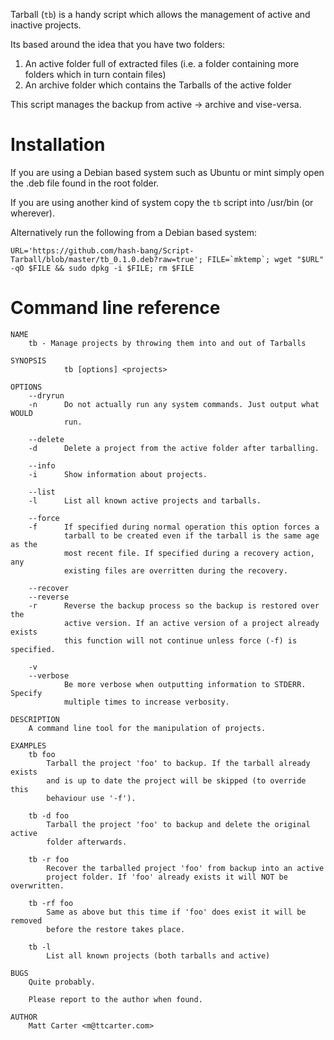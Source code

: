 Tarball (`tb`) is a handy script which allows the management of active and inactive projects.

Its based around the idea that you have two folders:

1. An active folder full of extracted files (i.e. a folder containing more folders which in turn contain files)
2. An archive folder which contains the Tarballs of the active folder

This script manages the backup from active -> archive and vise-versa.

Installation
============
If you are using a Debian based system such as Ubuntu or mint simply open the .deb file found in the root folder.

If you are using another kind of system copy the `tb` script into /usr/bin (or wherever).

Alternatively run the following from a Debian based system:

	URL='https://github.com/hash-bang/Script-Tarball/blob/master/tb_0.1.0.deb?raw=true'; FILE=`mktemp`; wget "$URL" -qO $FILE && sudo dpkg -i $FILE; rm $FILE


Command line reference
======================
```
NAME
    tb - Manage projects by throwing them into and out of Tarballs

SYNOPSIS
            tb [options] <projects>

OPTIONS
    --dryrun
    -n      Do not actually run any system commands. Just output what WOULD
            run.

    --delete
    -d      Delete a project from the active folder after tarballing.

    --info
    -i      Show information about projects.

    --list
    -l      List all known active projects and tarballs.

    --force
    -f      If specified during normal operation this option forces a
            tarball to be created even if the tarball is the same age as the
            most recent file. If specified during a recovery action, any
            existing files are overritten during the recovery.

    --recover
    --reverse
    -r      Reverse the backup process so the backup is restored over the
            active version. If an active version of a project already exists
            this function will not continue unless force (-f) is specified.

    -v
    --verbose
            Be more verbose when outputting information to STDERR. Specify
            multiple times to increase verbosity.

DESCRIPTION
    A command line tool for the manipulation of projects.

EXAMPLES
    tb foo
        Tarball the project 'foo' to backup. If the tarball already exists
        and is up to date the project will be skipped (to override this
        behaviour use '-f').

    tb -d foo
        Tarball the project 'foo' to backup and delete the original active
        folder afterwards.

    tb -r foo
        Recover the tarballed project 'foo' from backup into an active
        project folder. If 'foo' already exists it will NOT be overwritten.

    tb -rf foo
        Same as above but this time if 'foo' does exist it will be removed
        before the restore takes place.

    tb -l
        List all known projects (both tarballs and active)

BUGS
    Quite probably.

    Please report to the author when found.

AUTHOR
    Matt Carter <m@ttcarter.com>

```
